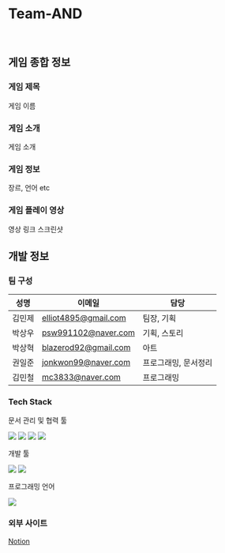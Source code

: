# Team-AND
<br /> 

## 게임 종합 정보  
### 게임 제목  
게임 이름

### 게임 소개
게임 소개

### 게임 정보
장르, 언어 etc

### 게임 플레이 영상
영상 링크
스크린샷

## 개발 정보
### 팀 구성  
성명 | 이메일 | 담당
------|-------|-------
김민제 | elliot4895@gmail.com | 팀장, 기획  
박상우 | psw991102@naver.com | 기획, 스토리  
박상혁 | blazerod92@gmail.com | 아트  
권일준 | jonkwon99@naver.com | 프로그래밍, 문서정리  
김민철 | mc3833@naver.com | 프로그래밍  

### Tech Stack
문서 관리 및 협력 툴  

<img src='https://img.shields.io/badge/Notion-000000?style=flat-square&logo=notion'/> <img src='https://img.shields.io/badge/Github-181717?style=flat-square&logo=github'/> <img src='https://img.shields.io/badge/Slack-4A154B?style=flat-square&logo=Slack'/> <img src='https://img.shields.io/badge/Discord-5865F2?style=flat-square&logo=Discord&logoColor=white'/>

개발 툴  

<img src='https://img.shields.io/badge/Unity-000000?style=flat-square&logo=unity'/> <img src="https://img.shields.io/badge/Visual Studio Code-007ACC?style=flat-square&logo=Visual Studio Code&logoColor=white"/>

프로그래밍 언어  

<img src='https://img.shields.io/badge/C%23-542fd4?style=flat-square&logo=C%23'/>

### 외부 사이트
[Notion](https://www.notion.so/Team-AND-789218b160824b5d9d1c33fd984d1a8d)
